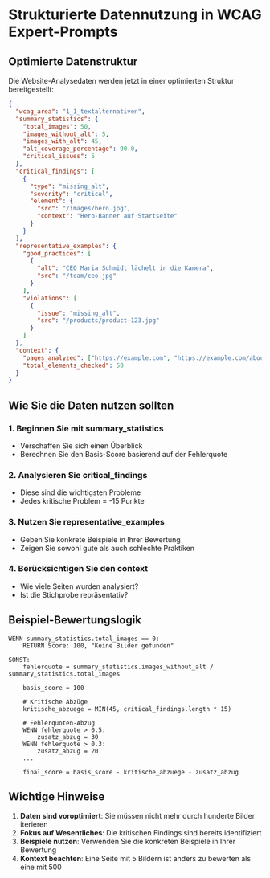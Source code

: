 # Strukturierte Datennutzung in WCAG Expert-Prompts

## Optimierte Datenstruktur

Die Website-Analysedaten werden jetzt in einer optimierten Struktur bereitgestellt:

```json
{
  "wcag_area": "1_1_textalternativen",
  "summary_statistics": {
    "total_images": 50,
    "images_without_alt": 5,
    "images_with_alt": 45,
    "alt_coverage_percentage": 90.0,
    "critical_issues": 5
  },
  "critical_findings": [
    {
      "type": "missing_alt",
      "severity": "critical",
      "element": {
        "src": "/images/hero.jpg",
        "context": "Hero-Banner auf Startseite"
      }
    }
  ],
  "representative_examples": {
    "good_practices": [
      {
        "alt": "CEO Maria Schmidt lächelt in die Kamera",
        "src": "/team/ceo.jpg"
      }
    ],
    "violations": [
      {
        "issue": "missing_alt",
        "src": "/products/product-123.jpg"
      }
    ]
  },
  "context": {
    "pages_analyzed": ["https://example.com", "https://example.com/about"],
    "total_elements_checked": 50
  }
}
```

## Wie Sie die Daten nutzen sollten

### 1. **Beginnen Sie mit summary_statistics**
- Verschaffen Sie sich einen Überblick
- Berechnen Sie den Basis-Score basierend auf der Fehlerquote

### 2. **Analysieren Sie critical_findings**
- Diese sind die wichtigsten Probleme
- Jedes kritische Problem = -15 Punkte

### 3. **Nutzen Sie representative_examples**
- Geben Sie konkrete Beispiele in Ihrer Bewertung
- Zeigen Sie sowohl gute als auch schlechte Praktiken

### 4. **Berücksichtigen Sie den context**
- Wie viele Seiten wurden analysiert?
- Ist die Stichprobe repräsentativ?

## Beispiel-Bewertungslogik

```
WENN summary_statistics.total_images == 0:
    RETURN Score: 100, "Keine Bilder gefunden"

SONST:
    fehlerquote = summary_statistics.images_without_alt / summary_statistics.total_images
    
    basis_score = 100
    
    # Kritische Abzüge
    kritische_abzuege = MIN(45, critical_findings.length * 15)
    
    # Fehlerquoten-Abzug
    WENN fehlerquote > 0.5:
        zusatz_abzug = 30
    WENN fehlerquote > 0.3:
        zusatz_abzug = 20
    ...
    
    final_score = basis_score - kritische_abzuege - zusatz_abzug
```

## Wichtige Hinweise

1. **Daten sind voroptimiert**: Sie müssen nicht mehr durch hunderte Bilder iterieren
2. **Fokus auf Wesentliches**: Die kritischen Findings sind bereits identifiziert
3. **Beispiele nutzen**: Verwenden Sie die konkreten Beispiele in Ihrer Bewertung
4. **Kontext beachten**: Eine Seite mit 5 Bildern ist anders zu bewerten als eine mit 500 